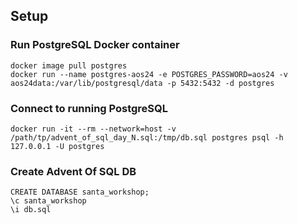 ## Setup
### Run PostgreSQL Docker container
```
docker image pull postgres
docker run --name postgres-aos24 -e POSTGRES_PASSWORD=aos24 -v aos24data:/var/lib/postgresql/data -p 5432:5432 -d postgres
```

### Connect to running PostgreSQL
```
docker run -it --rm --network=host -v /path/tp/advent_of_sql_day_N.sql:/tmp/db.sql postgres psql -h 127.0.0.1 -U postgres
```

### Create Advent Of SQL DB
```
CREATE DATABASE santa_workshop;
\c santa_workshop
\i db.sql
```
